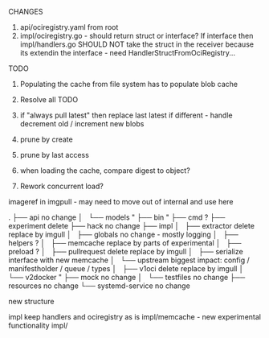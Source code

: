 CHANGES

1. api/ociregistry.yaml from root
2. impl/ociregistry.go - should return struct or interface? If interface then impl/handlers.go
   SHOULD NOT take the struct in the receiver because its extendin the interface - need HandlerStructFromOciRegistry...

TODO
1. Populating the cache from file system has to populate blob cache
2. Resolve all TODO
3. if "always pull latest" then replace last latest if different - handle decrement old / increment new blobs

1. prune by create
2. prune by last access
3. when loading the cache, compare digest to object?
4. Rework concurrent load?

imageref in imgpull - may need to move out of internal and use here


.
├── api                 no change
│   └── models          "
├── bin                 "
├── cmd                 ?
├── experiment          delete
├── hack                no change
├── impl
│   ├── extractor       delete replace by imgull
│   ├── globals         no change - mostly logging
│   ├── helpers         ?
│   ├── memcache        replace by parts of experimental
│   ├── preload         ?
│   ├── pullrequest     delete replace by imgull
│   ├── serialize       interface with new memcache
│   └── upstream        biggest impact: config / manifestholder / queue / types
│       ├── v1oci       delete replace by imgull
│       └── v2docker    "
├── mock                no change
│   └── testfiles       no change
├── resources           no change
└── systemd-service     no change


new structure

impl
  keep handlers and ociregistry as is
impl/memcache - new experimental functionality
impl/

